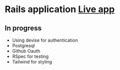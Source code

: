 # Rails application [Live app](https://fathomless-springs-99521.herokuapp.com/)

## In progress

- Using devise for authentication
- Postgresql
- Github Oauth
- RSpec for testing
- Tailwind for styling
